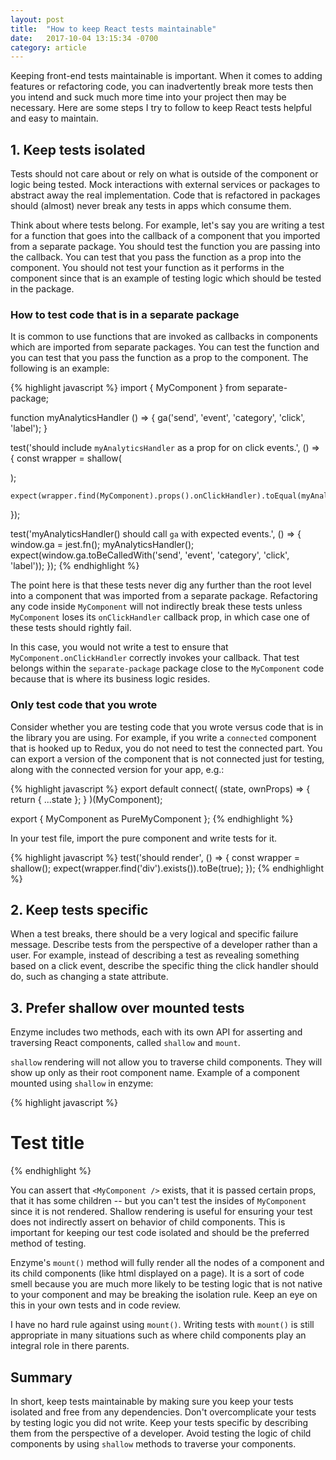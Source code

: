 ```yaml
---
layout: post
title:  "How to keep React tests maintainable"
date:   2017-10-04 13:15:34 -0700
category: article
---
```


Keeping front-end tests maintainable is important. When it comes to adding features or refactoring code, you can inadvertently break more tests then you intend and suck much more time into your project then may be necessary. Here are some steps I try to follow to keep React tests helpful and easy to maintain.

<!-- more -->
<span id="resume"></span>

## 1. Keep tests isolated

Tests should not care about or rely on what is outside of the component or logic being tested. Mock interactions with external services or packages to abstract away the real implementation. Code that is refactored in packages should (almost) never break any tests in apps which consume them.

Think about where tests belong. For example, let's say you are writing a test for a function that goes into the callback of a component that you imported from a separate package. You should test the function you are passing into the callback. You can test that you pass the function as a prop into the component. You should not test your function as it performs in the component since that is an example of testing logic which should be tested in the package.

### How to test code that is in a separate package

It is common to use functions that are invoked as callbacks in components which are imported from separate packages. You can test the function and you can test that you pass the function as a prop to the component. The following is an example:

{% highlight javascript %}
  import { MyComponent } from separate-package;

  function myAnalyticsHandler () => {
    ga('send', 'event', 'category', 'click', 'label');
  }

  test('should include `myAnalyticsHandler` as a prop for on click events.', () => {
    const wrapper = shallow(
      <div>
        <MyComponent onClickHandler={myAnalyticsHandler} />
      </div>
    );

    expect(wrapper.find(MyComponent).props().onClickHandler).toEqual(myAnalyticsHandler);
  });

  test('myAnalyticsHandler() should call `ga` with expected events.', () => {
    window.ga = jest.fn();
    myAnalyticsHandler();
    expect(window.ga.toBeCalledWith('send', 'event', 'category', 'click', 'label'));
  });
{% endhighlight %}

The point here is that these tests never dig any further than the root level into a component that was imported from a separate package. Refactoring any code inside `MyComponent` will not indirectly break these tests unless `MyComponent` loses its `onClickHandler` callback prop, in which case one of these tests should rightly fail. 

In this case, you would not write a test to ensure that `MyComponent.onClickHandler` correctly invokes your callback. That test belongs within the `separate-package` package close to the `MyComponent` code because that is where its business logic resides.

### Only test code that you wrote

Consider whether you are testing code that you wrote versus code that is in the library you are using. For example, if you write a `connected` component that is hooked up to Redux, you do not need to test the connected part. You can export a version of the component that is not connected just for testing, along with the connected version for your app, e.g.:

{% highlight javascript %}
  export default connect(
    (state, ownProps) => {
      return {
        ...state
      };
    }
  )(MyComponent);

  export { MyComponent as PureMyComponent };
{% endhighlight %}

  In your test file, import the pure component and write tests for it.

{% highlight javascript %}
  test('should render', () => {
    const wrapper = shallow(<PureMyComponent />);
    expect(wrapper.find('div').exists()).toBe(true);
  });
{% endhighlight %}

## 2. Keep tests specific

When a test breaks, there should be a very logical and specific failure message. Describe tests from the perspective of a developer rather than a user. For example, instead of describing a test as revealing something based on a click event, describe the specific thing the click handler should do, such as changing a state attribute.

## 3. Prefer shallow over mounted tests

Enzyme includes two methods, each with its own API for asserting and traversing React components, called `shallow` and `mount`. 

`shallow` rendering will not allow you to traverse child components. They will show up only as their root component name. Example of a component mounted using `shallow` in enzyme:

{% highlight javascript %}
  <div>
    <h1>Test title</h1>
    <MyComponent uri={{...}} onClick={Function}>
      <span className="myClass" />
    </MyComponent>
  </div>
{% endhighlight %}

You can assert that `<MyComponent />` exists, that it is passed certain props, that it has some children -- but you can't test the insides of `MyComponent` since it is not rendered. Shallow rendering is useful for ensuring your test does not indirectly assert on behavior of child components. This is important for keeping our test code isolated and should be the preferred method of testing.

Enzyme's `mount()` method will fully render all the nodes of a component and its child components (like html displayed on a page). It is a sort of code smell because you are much more likely to be testing logic that is not native to your component and may be breaking the isolation rule. Keep an eye on this in your own tests and in code review.

I have no hard rule against using `mount()`. Writing tests with `mount()` is still appropriate in many situations such as where child components play an integral role in there parents.

## Summary

In short, keep tests maintainable by making sure you keep your tests isolated and free from any dependencies. Don't overcomplicate your tests by testing logic you did not write. Keep your tests specific by describing them from the perspective of a developer. Avoid testing the logic of child components by using `shallow` methods to traverse your components.

